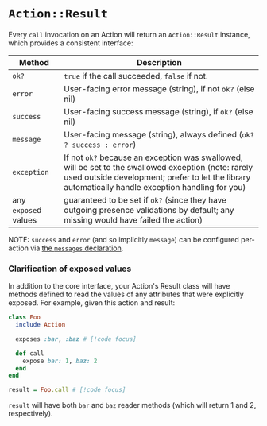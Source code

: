 # `Action::Result`

Every `call` invocation on an Action will return an `Action::Result` instance, which provides a consistent interface:

| Method | Description |
| -- | -- |
| `ok?` | `true` if the call succeeded, `false` if not.
| `error` | User-facing error message (string), if not `ok?` (else nil)
| `success` | User-facing success message (string), if `ok?` (else nil)
| `message` | User-facing message (string), always defined (`ok? ? success : error`)
| `exception` | If not `ok?` because an exception was swallowed, will be set to the swallowed exception (note: rarely used outside development; prefer to let the library automatically handle exception handling for you)
| any `expose`d values | guaranteed to be set if `ok?` (since they have outgoing presence validations by default; any missing would have failed the action)

NOTE: `success` and `error` (and so implicitly `message`) can be configured per-action via [the `messages` declaration](/reference/class#messages).

### Clarification of exposed values

In addition to the core interface, your Action's Result class will have methods defined to read the values of any attributes that were explicitly exposed.  For example, given this action and result:


```ruby
class Foo
  include Action

  exposes :bar, :baz # [!code focus]

  def call
    expose bar: 1, baz: 2
  end
end

result = Foo.call # [!code focus]
```

`result` will have both `bar` and `baz` reader methods (which will return 1 and 2, respectively).
